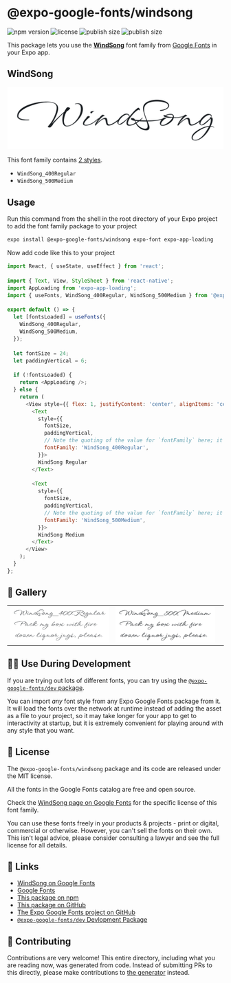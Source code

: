 # @expo-google-fonts/windsong

![npm version](https://flat.badgen.net/npm/v/@expo-google-fonts/windsong)
![license](https://flat.badgen.net/github/license/expo/google-fonts)
![publish size](https://flat.badgen.net/packagephobia/install/@expo-google-fonts/windsong)
![publish size](https://flat.badgen.net/packagephobia/publish/@expo-google-fonts/windsong)

This package lets you use the [**WindSong**](https://fonts.google.com/specimen/WindSong) font family from [Google Fonts](https://fonts.google.com/) in your Expo app.

## WindSong

![WindSong](./font-family.png)

This font family contains [2 styles](#-gallery).

- `WindSong_400Regular`
- `WindSong_500Medium`

## Usage

Run this command from the shell in the root directory of your Expo project to add the font family package to your project
```sh
expo install @expo-google-fonts/windsong expo-font expo-app-loading
```

Now add code like this to your project
```js
import React, { useState, useEffect } from 'react';

import { Text, View, StyleSheet } from 'react-native';
import AppLoading from 'expo-app-loading';
import { useFonts, WindSong_400Regular, WindSong_500Medium } from '@expo-google-fonts/windsong';

export default () => {
  let [fontsLoaded] = useFonts({
    WindSong_400Regular,
    WindSong_500Medium,
  });

  let fontSize = 24;
  let paddingVertical = 6;

  if (!fontsLoaded) {
    return <AppLoading />;
  } else {
    return (
      <View style={{ flex: 1, justifyContent: 'center', alignItems: 'center' }}>
        <Text
          style={{
            fontSize,
            paddingVertical,
            // Note the quoting of the value for `fontFamily` here; it expects a string!
            fontFamily: 'WindSong_400Regular',
          }}>
          WindSong Regular
        </Text>

        <Text
          style={{
            fontSize,
            paddingVertical,
            // Note the quoting of the value for `fontFamily` here; it expects a string!
            fontFamily: 'WindSong_500Medium',
          }}>
          WindSong Medium
        </Text>
      </View>
    );
  }
};

```

## 🔡 Gallery


||||
|-|-|-|
|![WindSong_400Regular](./WindSong_400Regular.ttf.png)|![WindSong_500Medium](./WindSong_500Medium.ttf.png)|||


## 👩‍💻 Use During Development

If you are trying out lots of different fonts, you can try using the [`@expo-google-fonts/dev` package](https://github.com/expo/google-fonts/tree/master/font-packages/dev#readme).

You can import *any* font style from any Expo Google Fonts package from it. It will load the fonts
over the network at runtime instead of adding the asset as a file to your project, so it may take longer
for your app to get to interactivity at startup, but it is extremely convenient
for playing around with any style that you want.

## 📖 License

The `@expo-google-fonts/windsong` package and its code are released under the MIT license.

All the fonts in the Google Fonts catalog are free and open source.

Check the [WindSong page on Google Fonts](https://fonts.google.com/specimen/WindSong) for the specific license of this font family.

You can use these fonts freely in your products & projects - print or digital, commercial or otherwise. However, you can't sell the fonts on their own. This isn't legal advice, please consider consulting a lawyer and see the full license for all details.

## 🔗 Links

- [WindSong on Google Fonts](https://fonts.google.com/specimen/WindSong)
- [Google Fonts](https://fonts.google.com/)
- [This package on npm](https://www.npmjs.com/package/@expo-google-fonts/windsong)
- [This package on GitHub](https://github.com/expo/google-fonts/tree/master/font-packages/windsong)
- [The Expo Google Fonts project on GitHub](https://github.com/expo/google-fonts)
- [`@expo-google-fonts/dev` Devlopment Package](https://github.com/expo/google-fonts/tree/master/font-packages/dev)

## 🤝 Contributing

Contributions are very welcome! This entire directory, including what you are reading now, was generated from code. Instead of submitting PRs to this directly, please make contributions to [the generator](https://github.com/expo/google-fonts/tree/master/packages/generator) instead.
